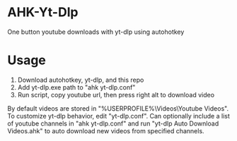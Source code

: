 # AHK-Yt-Dlp
One button youtube downloads with yt-dlp using autohotkey

# Usage
1. Download autohotkey, yt-dlp, and this repo
2. Add yt-dlp.exe path to "ahk yt-dlp.conf"
3. Run script, copy youtube url, then press right alt to download video

By default videos are stored in "%USERPROFILE%\Videos\Youtube Videos". To customize yt-dlp behavior, edit "yt-dlp.conf".
Can optionally include a list of youtube channels in "ahk yt-dlp.conf" and run "yt-dlp Auto Download Videos.ahk" to auto download new videos from specified channels.
